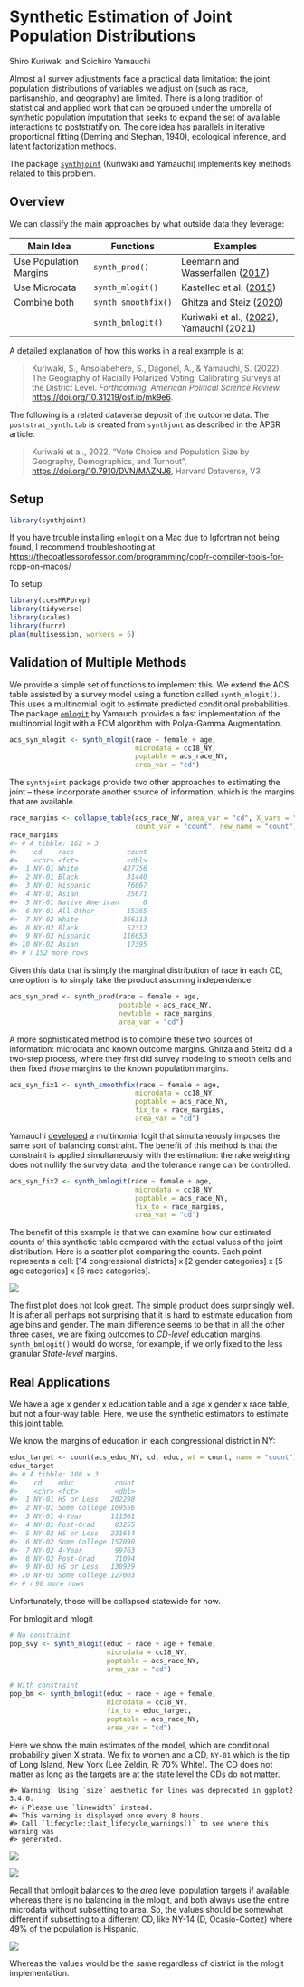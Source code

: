 Synthetic Estimation of Joint Population Distributions
================
Shiro Kuriwaki and Soichiro Yamauchi

<!-- README.md is generated from README.Rmd. Please edit that file -->

Almost all survey adjustments face a practical data limitation: the
joint population distributions of variables we adjust on (such as race,
partisanship, and geography) are limited. There is a long tradition of
statistical and applied work that can be grouped under the umbrella of
synthetic population imputation that seeks to expand the set of
available interactions to poststratify on. The core idea has parallels
in iterative proportional fitting (Deming and Stephan, 1940), ecological
inference, and latent factorization methods.

The package [`synthjoint`](https://github.com/kuriwaki/synthjoint)
(Kuriwaki and Yamauchi) implements key methods related to this problem.

## Overview

We can classify the main approaches by what outside data they leverage:

| Main Idea              | Functions           | Examples                                                                                                   |
|------------------------|---------------------|------------------------------------------------------------------------------------------------------------|
| Use Population Margins | `synth_prod()`      | Leemann and Wasserfallen ([2017](https://doi.org/10.1111/ajps.12319))                                      |
| Use Microdata          | `synth_mlogit()`    | Kastellec et al. ([2015](http://dx.doi.org/10.1086/681261))                                                |
| Combine both           | `synth_smoothfix()` | Ghitza and Steiz ([2020](https://github.com/Catalist-LLC/unemployment/blob/master/deep_maps_20200804.pdf)) |
|                        | `synth_bmlogit()`   | Kuriwaki et al., ([2022](https://doi.org/10.31219/osf.io/mk9e6)), Yamauchi (2021)                          |

A detailed explanation of how this works in a real example is at

> Kuriwaki, S., Ansolabehere, S., Dagonel, A., & Yamauchi, S. (2022).
> The Geography of Racially Polarized Voting: Calibrating Surveys at the
> District Level. *Forthcoming, American Political Science Review.*
> <https://doi.org/10.31219/osf.io/mk9e6>.

The following is a related dataverse deposit of the outcome data. The
`poststrat_synth.tab` is created from `synthjont` as described in the
APSR article.

> Kuriwaki et al., 2022, “Vote Choice and Population Size by Geography,
> Demographics, and Turnout”, <https://doi.org/10.7910/DVN/MAZNJ6>,
> Harvard Dataverse, V3

## Setup

``` r
library(synthjoint)
```

If you have trouble installing `emlogit` on a Mac due to lgfortran not
being found, I recommend troubleshooting at
<https://thecoatlessprofessor.com/programming/cpp/r-compiler-tools-for-rcpp-on-macos/>

To setup:

``` r
library(ccesMRPprep)
library(tidyverse)
library(scales)
library(furrr)
plan(multisession, workers = 6)
```

## Validation of Multiple Methods

We provide a simple set of functions to implement this. We extend the
ACS table assisted by a survey model using a function called
`synth_mlogit()`. This uses a multinomial logit to estimate predicted
conditional probabilities. The package
[`emlogit`](https://github.com/soichiroy/emlogit) by Yamauchi provides a
fast implementation of the multinomial logit with a ECM algorithm with
Polya-Gamma Augmentation.

``` r
acs_syn_mlogit <- synth_mlogit(race ~ female + age,
                               microdata = cc18_NY,
                               poptable = acs_race_NY,  
                               area_var = "cd")
```

The `synthjoint` package provide two other approaches to estimating the
joint – these incorporate another source of information, which is the
margins that are available.

``` r
race_margins <- collapse_table(acs_race_NY, area_var = "cd", X_vars = "race", 
                               count_var = "count", new_name = "count")
race_margins
#> # A tibble: 162 × 3
#>    cd    race             count
#>    <chr> <fct>            <dbl>
#>  1 NY-01 White           427756
#>  2 NY-01 Black            31440
#>  3 NY-01 Hispanic         76067
#>  4 NY-01 Asian            25671
#>  5 NY-01 Native American      0
#>  6 NY-01 All Other        15365
#>  7 NY-02 White           366313
#>  8 NY-02 Black            52312
#>  9 NY-02 Hispanic        116653
#> 10 NY-02 Asian            17395
#> # ℹ 152 more rows
```

Given this data that is simply the marginal distribution of race in each
CD, one option is to simply take the product assuming independence

``` r
acs_syn_prod <- synth_prod(race ~ female + age,
                           poptable = acs_race_NY,
                           newtable = race_margins,
                           area_var = "cd")
```

A more sophisticated method is to combine these two sources of
information: microdata and known outcome margins. Ghitza and Steitz did
a two-step process, where they first did survey modeling to smooth cells
and then fixed *those* margins to the known population margins.

``` r
acs_syn_fix1 <- synth_smoothfix(race ~ female + age, 
                               microdata = cc18_NY,
                               poptable = acs_race_NY, 
                               fix_to = race_margins,
                               area_var = "cd")
```

Yamauchi [developed](https://github.com/soichiroy/bmlogit) a multinomial
logit that simultaneously imposes the same sort of balancing constraint.
The benefit of this method is that the constraint is applied
simultaneously with the estimation: the rake weighting does not nullify
the survey data, and the tolerance range can be controlled.

``` r
acs_syn_fix2 <- synth_bmlogit(race ~ female + age, 
                               microdata = cc18_NY,
                               poptable = acs_race_NY, 
                               fix_to = race_margins,
                               area_var = "cd")
```

The benefit of this example is that we can examine how our estimated
counts of this synthetic table compared with the actual values of the
joint distribution. Here is a scatter plot comparing the counts. Each
point represents a cell: \[14 congressional districts\] x \[2 gender
categories\] x \[5 age categories\] x \[6 race categories\].

![](README_files/figure-gfm/synth_validation-1.png)<!-- -->

The first plot does not look great. The simple product does surprisingly
well. It is after all perhaps not surprising that it is hard to estimate
education from age bins and gender. The main difference seems to be that
in all the other three cases, we are fixing outcomes to *CD-level*
education margins. `synth_bmlogit()` would do worse, for example, if we
only fixed to the less granular *State-level* margins.

## Real Applications

We have a age x gender x education table and a age x gender x race
table, but not a four-way table. Here, we use the synthetic estimators
to estimate this joint table.

We know the margins of education in each congressional district in NY:

``` r
educ_target <- count(acs_educ_NY, cd, educ, wt = count, name = "count")
educ_target
#> # A tibble: 108 × 3
#>    cd    educ          count
#>    <chr> <fct>         <dbl>
#>  1 NY-01 HS or Less   202298
#>  2 NY-01 Some College 169556
#>  3 NY-01 4-Year       111561
#>  4 NY-01 Post-Grad     83255
#>  5 NY-02 HS or Less   231614
#>  6 NY-02 Some College 157090
#>  7 NY-02 4-Year        99763
#>  8 NY-02 Post-Grad     71094
#>  9 NY-03 HS or Less   138929
#> 10 NY-03 Some College 127003
#> # ℹ 98 more rows
```

Unfortunately, these will be collapsed statewide for now.

For bmlogit and mlogit

``` r
# No constraint
pop_svy <- synth_mlogit(educ ~ race + age + female,
                        microdata = cc18_NY,
                        poptable = acs_race_NY,
                        area_var = "cd")

# With constraint
pop_bm <- synth_bmlogit(educ ~ race + age + female,
                        microdata = cc18_NY,
                        fix_to = educ_target,
                        poptable = acs_race_NY,
                        area_var = "cd")
```

Here we show the main estimates of the model, which are conditional
probability given X strata. We fix to women and a CD, `NY-01` which is
the tip of Long Island, New York (Lee Zeldin, R; 70% White). The CD does
not matter as long as the targets are at the state level the CDs do not
matter.

    #> Warning: Using `size` aesthetic for lines was deprecated in ggplot2 3.4.0.
    #> ℹ Please use `linewidth` instead.
    #> This warning is displayed once every 8 hours.
    #> Call `lifecycle::last_lifecycle_warnings()` to see where this warning was
    #> generated.

![](README_files/figure-gfm/mlogit_app_NY01-1.png)<!-- -->

![](README_files/figure-gfm/bmlogit_app_NY01-1.png)<!-- -->

Recall that bmlogit balances to the *area* level population targets if
available, whereas there is no balancing in the mlogit, and both always
use the entire microdata without subsetting to area. So, the values
should be somewhat different if subsetting to a different CD, like NY-14
(D, Ocasio-Cortez) where 49% of the population is Hispanic.

![](README_files/figure-gfm/bmlogit_app_NY14-1.png)<!-- -->

Whereas the values would be the same regardless of district in the
mlogit implementation.

